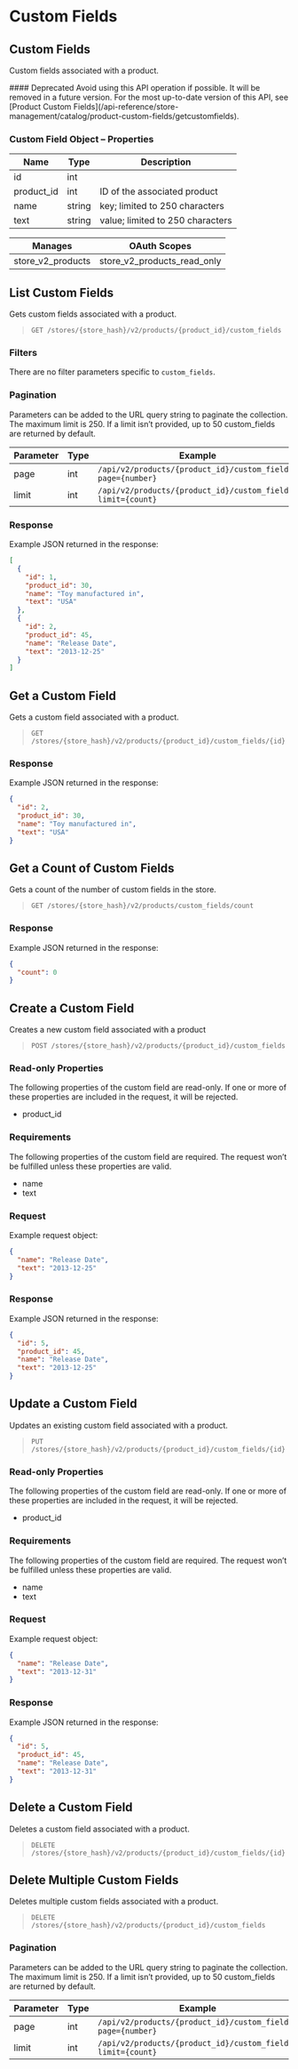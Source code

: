 # Custom Fields

 

## Custom Fields 

Custom fields associated with a product.

<Callout type="warning">
  #### Deprecated
  Avoid using this API operation if possible. It will be removed in a future version.
  For the most up-to-date version of this API, see [Product Custom Fields](/api-reference/store-management/catalog/product-custom-fields/getcustomfields).
</Callout>

### Custom Field Object – Properties 

| Name | Type | Description |
|-|-|-|
| id | int | |
| product_id | int | ID of the associated product |
| name | string | key; limited to 250 characters |
| text | string | value; limited to 250 characters |

| Manages | OAuth Scopes |
|-|-|
| store_v2_products|store_v2_products_read_only

## List Custom Fields 

Gets custom fields associated with a product.

>`GET /stores/{store_hash}/v2/products/{product_id}/custom_fields`

### Filters 

There are no filter parameters specific to `custom_fields`.

### Pagination 

Parameters can be added to the URL query string to paginate the collection. The maximum limit is 250. If a limit isn’t provided, up to 50 custom_fields are returned by default.

| Parameter | Type | Example |
|-|-|-|
| page | int | `/api/v2/products/{product_id}/custom_fields?page={number}` |
| limit | int | `/api/v2/products/{product_id}/custom_fields?limit={count}` |

### Response 

Example JSON returned in the response:

```json showLineNumbers
[
  {
    "id": 1,
    "product_id": 30,
    "name": "Toy manufactured in",
    "text": "USA"
  },
  {
    "id": 2,
    "product_id": 45,
    "name": "Release Date",
    "text": "2013-12-25"
  }
]
```

## Get a Custom Field 

Gets a custom field associated with a product.

>`GET /stores/{store_hash}/v2/products/{product_id}/custom_fields/{id}`

### Response 

Example JSON returned in the response:

```json showLineNumbers
{
  "id": 2,
  "product_id": 30,
  "name": "Toy manufactured in",
  "text": "USA"
}
```

## Get a Count of Custom Fields 

Gets a count of the number of custom fields in the store.

>`GET /stores/{store_hash}/v2/products/custom_fields/count`

### Response 

Example JSON returned in the response:

```json showLineNumbers
{
  "count": 0
}
```

## Create a Custom Field 

Creates a new custom field associated with a product

>`POST /stores/{store_hash}/v2/products/{product_id}/custom_fields`

### Read-only Properties 

The following properties of the custom field are read-only. If one or more of these properties are included in the request, it will be rejected.

*   product_id

### Requirements 

The following properties of the custom field are required. The request won’t be fulfilled unless these properties are valid.

*   name
*   text

### Request 

Example request object:

```json showLineNumbers
{
  "name": "Release Date",
  "text": "2013-12-25"
}
```

### Response 

Example JSON returned in the response:

```json showLineNumbers
{
  "id": 5,
  "product_id": 45,
  "name": "Release Date",
  "text": "2013-12-25"
}
```

## Update a Custom Field 

Updates an existing custom field associated with a product.

>`PUT /stores/{store_hash}/v2/products/{product_id}/custom_fields/{id}`

### Read-only Properties 

The following properties of the custom field are read-only. If one or more of these properties are included in the request, it will be rejected.

*   product_id

### Requirements 

The following properties of the custom field are required. The request won’t be fulfilled unless these properties are valid.

*   name
*   text

### Request 

Example request object:

```json showLineNumbers
{
  "name": "Release Date",
  "text": "2013-12-31"
}
```

### Response 

Example JSON returned in the response:

```json showLineNumbers
{
  "id": 5,
  "product_id": 45,
  "name": "Release Date",
  "text": "2013-12-31"
}
```

## Delete a Custom Field 

Deletes a custom field associated with a product.

>`DELETE /stores/{store_hash}/v2/products/{product_id}/custom_fields/{id}`

## Delete Multiple Custom Fields 

Deletes multiple custom fields associated with a product.

>`DELETE /stores/{store_hash}/v2/products/{product_id}/custom_fields`

### Pagination 

Parameters can be added to the URL query string to paginate the collection. The maximum limit is 250. If a limit isn’t provided, up to 50 custom_fields are returned by default.

| Parameter | Type | Example |
|-|-|-|
| page | int | `/api/v2/products/{product_id}/custom_fields?page={number}` |
| limit | int | `/api/v2/products/{product_id}/custom_fields?limit={count}` |
